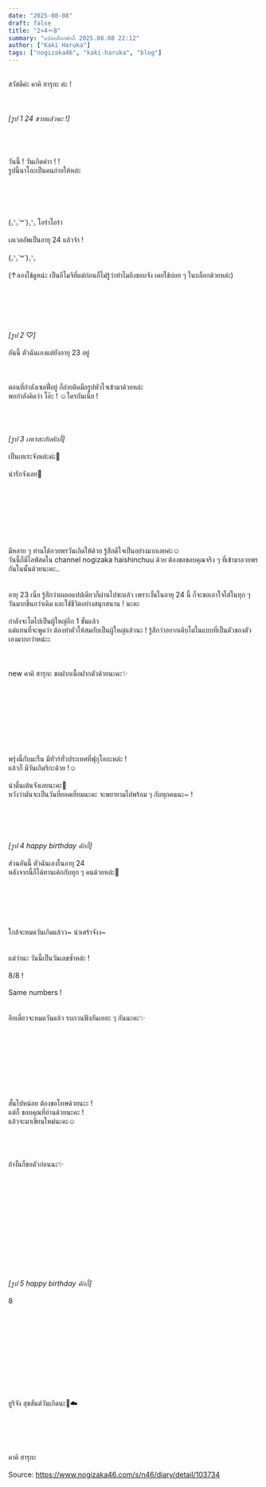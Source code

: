 ```yaml
---
date: "2025-08-08"
draft: false
title: "2×4＝8"
summary: "แปลบล็อกคักกี้ 2025.08.08 22:12"
author: ["Kaki Haruka"]
tags: ["nogizaka46", "kaki-haruka", "blog"]
---
```


\
สวัสดีค่ะ คาคิ ฮารุกะ ค่ะ !\
\
\
\
_[รูป 1 24 ขวบแล้วนะ !]_\
\
\
\
\
วันนี้ ! วันเกิดค่าา ! !\
รูปนี้นาโอะเป็นคนถ่ายให้หล่ะ\
\
\
\
\
\
(꜆꜄꜆˙꒳˙)꜆꜄꜆ โอร่าโอร่า\
\
เลเวลอัพเป็นอายุ 24 แล้วจ้า !\
\
(꜆꜄꜆˙꒳˙)꜆꜄꜆\
\
(↑ลองใช้ดูหน่ะ เป็นอีโมจิที่แต่ก่อนก็ไม่รู้ว่าทำไมถึงชอบจัง เคยใช้บ่อย ๆ ในบล็อกด้วยหล่ะ)\
\
\
\
\
\
\
_[รูป 2 ♡]_\
\
อันนี้ ตัวฉันเองแต่ยังอายุ 23 อยู่\
\
\
\
ตอนที่กำลังเซลฟี่อยู่ ก็ถ่ายติดมือรูปหัวใจเข้ามาด้วยหล่ะ\
พอกำลังคิดว่า โอ๊ะ ! ☺️ใครกันเนี่ย !\
\
\
\
\
_[รูป 3 เทเรสะกับคักกี้]_\
\
เป็นเทเระจังหล่ะค่ะ🐼\
\
น่ารักจังเลย🥰\
\
\
\
\
\
\
\
\
มีหลาย ๆ ท่านได้อวยพรวันเกิดให้ด้วย รู้สึกดีใจเป็นอย่างมากเลยค่ะ☺️\
วันนี้ก็มีไลฟ์สดใน channel nogizaka haishinchuu ด้วย ต้องขอขอบคุณจริง ๆ ที่เข้ามาอวยพรกันในนั้นด้วยนะคะ..\
\
\
อายุ 23 เนี่ย รู้สึกว่าเผลอแปปเดียวก็ผ่านไปซะแล้ว เพราะงั้นในอายุ 24 นี้ ก็จะขอเอาใจใส่ในทุก ๆ วันมากขึ้นกว่าเดิม และใช้ชีวิตอย่างสนุกสนาน ! นะคะ\
\
กำลังจะโตไปเป็นผู้ใหญ่อีก 1 ขั้นแล้ว\
แต่แทนที่จะพูดว่า ต้องทำตัวให้สมกับเป็นผู้ใหญ่แล้วนะ ! รู้สึกว่าอยากเติบโตในแบบที่เป็นตัวของตัวเองมากกว่าหน่ะะ\
\
\
\
new คาคิ ฮารุกะ ขอฝากเนื้อฝากตัวด้วยนะคะ✨\
\
\
\
\
\
\
\
\
\
พรุ่งนี้กับมะรืน มีทัวร์ทั่วประเทศที่ฟุกุโอกะหล่ะ !\
แล้วก็ มีวันเกิดริกะด้วย !☺️\
\
น่าตื่นเต้นจังเลยนะคะ🎂\
หวังว่ามันจะเป็นวันที่ยอดเยี่ยมนะคะ จะพยายามไปพร้อม ๆ กับทุกคนนะ~ !\
\
\
\
\
\
_[รูป 4 happy birthday คักกี้]_\
\
ส่วนอันนี้ ตัวฉันเองในอายุ 24\
หลังจากนี้ก็ได้ทานเค้กกับทุก ๆ คนด้วยหล่ะ🎂\
\
\
\
\
\
\
ใกล้จะหมดวันเกิดแล้วว~ น่าเศร้าจังง~\
\
\
แต่ว่านะ วันนี้เป็นวันเลขซ้ำหล่ะ !\
\
8/8 !\
\
Same numbers !\
\
\
อีกเดี๋ยวจะหมดวันแล้ว รบกวนฟังกันเยอะ ๆ กันนะคะ✨\
\
\
\
\
\
\
\
\
\
สั้นไปหน่อย ต้องขอโทษด้วยนะะ !\
แต่ก็ ขอบคุณที่อ่านด้วยนะคะ !\
แล้วจะมาเขียนใหม่นะคะ☺️\
\
\
\
\
ถ้างั้นก็ขอตัวก่อนนะ✨\
\
\
\
\
\
\
\
\
\
\
\
\
\
_[รูป 5 happy birthday คักกี้]_\
\
8
\
\
\
\
\
\
\
\
\
\
\
\
ยูริจัง สุขสันต์วันเกิดนะ🥰☁️\
\
\
\
\
\
คาคิ ฮารุกะ\
\
Source: <https://www.nogizaka46.com/s/n46/diary/detail/103734>
